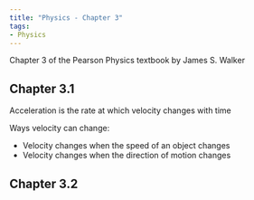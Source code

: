 ```yaml
---
title: "Physics - Chapter 3"
tags:
- Physics
---
```


Chapter 3 of the Pearson Physics textbook by James S. Walker

## Chapter 3.1

Acceleration is the rate at which velocity changes with time

Ways velocity can change:

- Velocity changes when the speed of an object changes
- Velocity changes when the direction of motion changes

## Chapter 3.2


